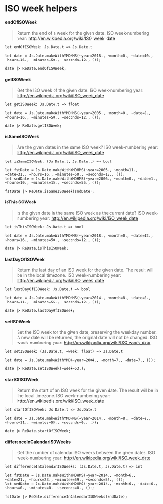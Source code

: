 # ISO week helpers

#### endOfISOWeek

> Return the end of a week for the given date.
> ISO week-numbering year: http://en.wikipedia.org/wiki/ISO_week_date

`let endOfISOWeek: Js.Date.t => Js.Date.t`

```reason
let date = Js.Date.makeWithYMDHMS(~year=2018., ~month=0., ~date=10., ~hours=16., ~minutes=50., ~seconds=12., ());

date |> ReDate.endOfISOWeek;
```

#### getISOWeek

> Get the ISO week of the given date.
> ISO week-numbering year: http://en.wikipedia.org/wiki/ISO_week_date

`let getISOWeek: Js.Date.t => float`

```reason
let date = Js.Date.makeWithYMDHMS(~year=2005., ~month=0., ~date=2., ~hours=16., ~minutes=50., ~seconds=12., ());

date |> ReDate.getISOWeek;
```

#### isSameISOWeek

> Are the given dates in the same ISO week?
> ISO week-numbering year: http://en.wikipedia.org/wiki/ISO_week_date

`let isSameISOWeek: (Js.Date.t, Js.Date.t) => bool`

```reason
let fstDate = Js.Date.makeWithYMDHMS(~year=2005., ~month=11., ~date=31., ~hours=16., ~minutes=50., ~seconds=12., ());
let sndDate = Js.Date.makeWithYMDHMS(~year=2006., ~month=0., ~date=1., ~hours=10., ~minutes=15., ~seconds=55., ());

fstDate |> ReDate.isSameISOWeek(sndDate);
```

#### isThisISOWeek

> Is the given date in the same ISO week as the current date?
> ISO week-numbering year: http://en.wikipedia.org/wiki/ISO_week_date

`let isThisISOWeek: Js.Date.t => bool`

```reason
let date = Js.Date.makeWithYMDHMS(~year=2018., ~month=0., ~date=12., ~hours=16., ~minutes=50., ~seconds=12., ());

date |> ReDate.isThisISOWeek;
```

#### lastDayOfISOWeek

> Return the last day of an ISO week for the given date. The result will be in the local timezone.
> ISO week-numbering year: http://en.wikipedia.org/wiki/ISO_week_date

`let lastDayOfISOWeek: Js.Date.t => bool`

```reason
let date = Js.Date.makeWithYMDHMS(~year=2014., ~month=8., ~date=2., ~hours=11., ~minutes=55., ~seconds=12., ());

date |> ReDate.lastDayOfISOWeek;
```

#### setISOWeek

> Set the ISO week for the given date, preserving the weekday number. A new date will be returned, the original date will not be changed.
> ISO week-numbering year: http://en.wikipedia.org/wiki/ISO_week_date

`let setISOWeek: (Js.Date.t, ~week: float) => Js.Date.t`

```reason
let date = Js.Date.makeWithYMD(~year=2004., ~month=7., ~date=7., ());

date |> ReDate.setISOWeek(~week=53.);
```

#### startOfISOWeek

> Return the start of an ISO week for the given date. The result will be in the local timezone.
> ISO week-numbering year: http://en.wikipedia.org/wiki/ISO_week_date

`let startOfISOWeek: Js.Date.t => Js.Date.t`

```reason
let date = Js.Date.makeWithYMDHMS(~year=2014., ~month=8., ~date=2., ~hours=11., ~minutes=55., ~seconds=0., ());

date |> ReDate.startOfISOWeek;
```

#### differenceInCalendarISOWeeks

> Get the number of calendar ISO weeks between the given dates.
> ISO week-numbering year: http://en.wikipedia.org/wiki/ISO_week_date

`let differenceInCalendarISOWeeks: (Js.Date.t, Js.Date.t) => int`

```reason
let fstDate = Js.Date.makeWithYMDHMS(~year=2014., ~month=6., ~date=21., ~hours=23., ~minutes=59., ~seconds=59., ());
let sndDate = Js.Date.makeWithYMDHMS(~year=2014., ~month=6., ~date=6., ~hours=0., ~minutes=0., ~seconds=0., ());

fstDate |> ReDate.differenceInCalendarISOWeeks(sndDate);
```
